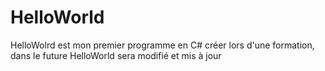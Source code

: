 # HelloWorld
HelloWolrd est mon premier programme en C# créer lors d'une formation, dans le future HelloWorld sera modifié et mis à jour
